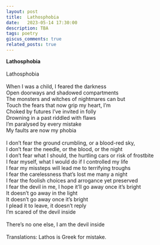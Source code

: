 ```yaml
---
layout: post
title:  Lathosphobia
date:   2023-05-14 17:30:00
description: TBA
tags: poetry
giscus_comments: true
related_posts: true
---
```


<div class="poem">
<b>Lathosphobia</b><br><br>Lathosphobia<br><br>When I was a child, I feared the darkness<br>Open doorways and shadowed compartments<br>The monsters and witches of nightmares can but<br>Touch the fears that now grip my heart, I’m<br>Choked by futures I’ve invited in folly<br>Drowning in a past riddled with flaws<br>I’m paralysed by every mistake<br>My faults are now my phobia<br><br>I don’t fear the ground crumbling, or a blood-red sky,<br>I don’t fear the needle, or the blood, or the night<br>I don’t fear what I should, the hurtling cars or risk of frostbite<br>I fear myself, what I would do if I controlled my life<br>I fear my missteps will lead me to terrifying troughs <br>I fear the carelessness that’s lost me many a night<br>I fear the foolish choices and arrogance yet preserved<br>I fear the devil in me, I hope it’ll go away once it’s bright<br>It doesn’t go away in the light<br>It doesn’t go away once it’s bright<br>I plead it to leave, it doesn’t reply<br>I’m scared of the devil inside<br><br>There’s no one else, I am the devil inside<br><br>Translations: Lathos is Greek for mistake.</div>